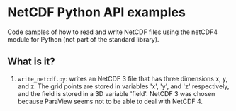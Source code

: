 NetCDF Python API examples
==========================

Code samples of how to read and write NetCDF files using the netCDF4
module for Python (not part of the standard library).

What is it?
-----------
1. `write_netcdf.py`: writes an NetCDF 3 file that has three dimensions
   x, y, and z.  The grid points are stored in variables 'x', 'y', and 'z'
   respectively, and the field is stored in a 3D variable 'field'.
   NetCDF 3 was chosen because ParaView seems not to be able to deal
   with NetCDF 4.


